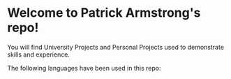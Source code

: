 # Welcome to Patrick Armstrong's repo!
<p>You will find University Projects and Personal Projects used to demonstrate skills and experience.</p>
<p>The following languages have been used in this repo:</p>